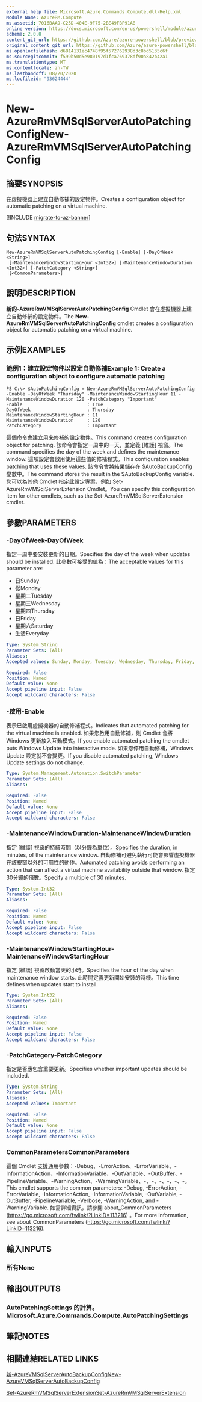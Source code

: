 ```yaml
---
external help file: Microsoft.Azure.Commands.Compute.dll-Help.xml
Module Name: AzureRM.Compute
ms.assetid: 7016BAA9-C25D-404E-9F75-2BE49FBF91A8
online version: https://docs.microsoft.com/en-us/powershell/module/azurerm.compute/new-azurermvmsqlserverautopatchingconfig
schema: 2.0.0
content_git_url: https://github.com/Azure/azure-powershell/blob/preview/src/ResourceManager/Compute/Commands.Compute/help/New-AzureRmVMSqlServerAutoPatchingConfig.md
original_content_git_url: https://github.com/Azure/azure-powershell/blob/preview/src/ResourceManager/Compute/Commands.Compute/help/New-AzureRmVMSqlServerAutoPatchingConfig.md
ms.openlocfilehash: d6814131ec4748f95f572762938d3c8bd5135c6f
ms.sourcegitcommit: f599b50d5e980197d1fca769378df90a842b42a1
ms.translationtype: MT
ms.contentlocale: zh-TW
ms.lasthandoff: 08/20/2020
ms.locfileid: "93624444"
---
```

# <span data-ttu-id="caa07-101">New-AzureRmVMSqlServerAutoPatchingConfig</span><span class="sxs-lookup"><span data-stu-id="caa07-101">New-AzureRmVMSqlServerAutoPatchingConfig</span></span>

## <span data-ttu-id="caa07-102">摘要</span><span class="sxs-lookup"><span data-stu-id="caa07-102">SYNOPSIS</span></span>
<span data-ttu-id="caa07-103">在虛擬機器上建立自動修補的設定物件。</span><span class="sxs-lookup"><span data-stu-id="caa07-103">Creates a configuration object for automatic patching on a virtual machine.</span></span>

[!INCLUDE [migrate-to-az-banner](../../includes/migrate-to-az-banner.md)]

## <span data-ttu-id="caa07-104">句法</span><span class="sxs-lookup"><span data-stu-id="caa07-104">SYNTAX</span></span>

```
New-AzureRmVMSqlServerAutoPatchingConfig [-Enable] [-DayOfWeek <String>]
 [-MaintenanceWindowStartingHour <Int32>] [-MaintenanceWindowDuration <Int32>] [-PatchCategory <String>]
 [<CommonParameters>]
```

## <span data-ttu-id="caa07-105">說明</span><span class="sxs-lookup"><span data-stu-id="caa07-105">DESCRIPTION</span></span>
<span data-ttu-id="caa07-106">**新的-AzureRmVMSqlServerAutoPatchingConfig** Cmdlet 會在虛擬機器上建立自動修補的設定物件。</span><span class="sxs-lookup"><span data-stu-id="caa07-106">The **New-AzureRmVMSqlServerAutoPatchingConfig** cmdlet creates a configuration object for automatic patching on a virtual machine.</span></span>

## <span data-ttu-id="caa07-107">示例</span><span class="sxs-lookup"><span data-stu-id="caa07-107">EXAMPLES</span></span>

### <span data-ttu-id="caa07-108">範例1：建立設定物件以設定自動修補</span><span class="sxs-lookup"><span data-stu-id="caa07-108">Example 1: Create a configuration object to configure automatic patching</span></span>
```
PS C:\> $AutoPatchingConfig = New-AzureRmVMSqlServerAutoPatchingConfig -Enable -DayOfWeek "Thursday" -MaintenanceWindowStartingHour 11 -MaintenanceWindowDuration 120 -PatchCategory "Important"
Enable                        : True
DayOfWeek                     : Thursday
MaintenanceWindowStartingHour : 11
MaintenanceWindowDuration     : 120
PatchCategory                 : Important
```

<span data-ttu-id="caa07-109">這個命令會建立用來修補的設定物件。</span><span class="sxs-lookup"><span data-stu-id="caa07-109">This command creates configuration object for patching.</span></span>
<span data-ttu-id="caa07-110">該命令會指定一周中的一天，並定義 [維護] 視窗。</span><span class="sxs-lookup"><span data-stu-id="caa07-110">The command specifies the day of the week and defines the maintenance window.</span></span>
<span data-ttu-id="caa07-111">這項設定會啟用使用這些值的修補程式。</span><span class="sxs-lookup"><span data-stu-id="caa07-111">This configuration enables patching that uses these values.</span></span>
<span data-ttu-id="caa07-112">該命令會將結果儲存在 $AutoBackupConfig 變數中。</span><span class="sxs-lookup"><span data-stu-id="caa07-112">The command stores the result in the $AutoBackupConfig variable.</span></span>
<span data-ttu-id="caa07-113">您可以為其他 Cmdlet 指定此設定專案，例如 Set-AzureRmVMSqlServerExtension Cmdlet。</span><span class="sxs-lookup"><span data-stu-id="caa07-113">You can specify this configuration item for other cmdlets, such as the Set-AzureRmVMSqlServerExtension cmdlet.</span></span>

## <span data-ttu-id="caa07-114">參數</span><span class="sxs-lookup"><span data-stu-id="caa07-114">PARAMETERS</span></span>

### <span data-ttu-id="caa07-115">-DayOfWeek</span><span class="sxs-lookup"><span data-stu-id="caa07-115">-DayOfWeek</span></span>
<span data-ttu-id="caa07-116">指定一周中要安裝更新的日期。</span><span class="sxs-lookup"><span data-stu-id="caa07-116">Specifies the day of the week when updates should be installed.</span></span>
<span data-ttu-id="caa07-117">此參數可接受的值為：</span><span class="sxs-lookup"><span data-stu-id="caa07-117">The acceptable values for this parameter are:</span></span>
- <span data-ttu-id="caa07-118">日</span><span class="sxs-lookup"><span data-stu-id="caa07-118">Sunday</span></span>
- <span data-ttu-id="caa07-119">從</span><span class="sxs-lookup"><span data-stu-id="caa07-119">Monday</span></span>
- <span data-ttu-id="caa07-120">星期二</span><span class="sxs-lookup"><span data-stu-id="caa07-120">Tuesday</span></span>
- <span data-ttu-id="caa07-121">星期三</span><span class="sxs-lookup"><span data-stu-id="caa07-121">Wednesday</span></span>
- <span data-ttu-id="caa07-122">星期四</span><span class="sxs-lookup"><span data-stu-id="caa07-122">Thursday</span></span>
- <span data-ttu-id="caa07-123">日</span><span class="sxs-lookup"><span data-stu-id="caa07-123">Friday</span></span>
- <span data-ttu-id="caa07-124">星期六</span><span class="sxs-lookup"><span data-stu-id="caa07-124">Saturday</span></span>
- <span data-ttu-id="caa07-125">生活</span><span class="sxs-lookup"><span data-stu-id="caa07-125">Everyday</span></span>

```yaml
Type: System.String
Parameter Sets: (All)
Aliases:
Accepted values: Sunday, Monday, Tuesday, Wednesday, Thursday, Friday, Saturday, Everyday

Required: False
Position: Named
Default value: None
Accept pipeline input: False
Accept wildcard characters: False
```

### <span data-ttu-id="caa07-126">-啟用</span><span class="sxs-lookup"><span data-stu-id="caa07-126">-Enable</span></span>
<span data-ttu-id="caa07-127">表示已啟用虛擬機器的自動修補程式。</span><span class="sxs-lookup"><span data-stu-id="caa07-127">Indicates that automated patching for the virtual machine is enabled.</span></span>
<span data-ttu-id="caa07-128">如果您啟用自動修補，則 Cmdlet 會將 Windows 更新放入互動模式。</span><span class="sxs-lookup"><span data-stu-id="caa07-128">If you enable automated patching the cmdlet puts Windows Update into interactive mode.</span></span>
<span data-ttu-id="caa07-129">如果您停用自動修補，Windows Update 設定就不會變更。</span><span class="sxs-lookup"><span data-stu-id="caa07-129">If you disable automated patching, Windows Update settings do not change.</span></span>

```yaml
Type: System.Management.Automation.SwitchParameter
Parameter Sets: (All)
Aliases:

Required: False
Position: Named
Default value: None
Accept pipeline input: False
Accept wildcard characters: False
```

### <span data-ttu-id="caa07-130">-MaintenanceWindowDuration</span><span class="sxs-lookup"><span data-stu-id="caa07-130">-MaintenanceWindowDuration</span></span>
<span data-ttu-id="caa07-131">指定 [維護] 視窗的持續時間（以分鐘為單位）。</span><span class="sxs-lookup"><span data-stu-id="caa07-131">Specifies the duration, in minutes, of the maintenance window.</span></span>
<span data-ttu-id="caa07-132">自動修補可避免執行可能會影響虛擬機器在該視窗以外的可用性的動作。</span><span class="sxs-lookup"><span data-stu-id="caa07-132">Automated patching avoids performing an action that can affect a virtual machine availability outside that window.</span></span>
<span data-ttu-id="caa07-133">指定30分鐘的倍數。</span><span class="sxs-lookup"><span data-stu-id="caa07-133">Specify a multiple of 30 minutes.</span></span>

```yaml
Type: System.Int32
Parameter Sets: (All)
Aliases:

Required: False
Position: Named
Default value: None
Accept pipeline input: False
Accept wildcard characters: False
```

### <span data-ttu-id="caa07-134">-MaintenanceWindowStartingHour</span><span class="sxs-lookup"><span data-stu-id="caa07-134">-MaintenanceWindowStartingHour</span></span>
<span data-ttu-id="caa07-135">指定 [維護] 視窗啟動當天的小時。</span><span class="sxs-lookup"><span data-stu-id="caa07-135">Specifies the hour of the day when maintenance window starts.</span></span>
<span data-ttu-id="caa07-136">此時間定義更新開始安裝的時機。</span><span class="sxs-lookup"><span data-stu-id="caa07-136">This time defines when updates start to install.</span></span>

```yaml
Type: System.Int32
Parameter Sets: (All)
Aliases:

Required: False
Position: Named
Default value: None
Accept pipeline input: False
Accept wildcard characters: False
```

### <span data-ttu-id="caa07-137">-PatchCategory</span><span class="sxs-lookup"><span data-stu-id="caa07-137">-PatchCategory</span></span>
<span data-ttu-id="caa07-138">指定是否應包含重要更新。</span><span class="sxs-lookup"><span data-stu-id="caa07-138">Specifies whether important updates should be included.</span></span>

```yaml
Type: System.String
Parameter Sets: (All)
Aliases:
Accepted values: Important

Required: False
Position: Named
Default value: None
Accept pipeline input: False
Accept wildcard characters: False
```

### <span data-ttu-id="caa07-139">CommonParameters</span><span class="sxs-lookup"><span data-stu-id="caa07-139">CommonParameters</span></span>
<span data-ttu-id="caa07-140">這個 Cmdlet 支援通用參數：-Debug、-ErrorAction、-ErrorVariable、-InformationAction、-InformationVariable、-OutVariable、-OutBuffer、-PipelineVariable、-WarningAction、-WarningVariable、-、-、-、-、-、-。</span><span class="sxs-lookup"><span data-stu-id="caa07-140">This cmdlet supports the common parameters: -Debug, -ErrorAction, -ErrorVariable, -InformationAction, -InformationVariable, -OutVariable, -OutBuffer, -PipelineVariable, -Verbose, -WarningAction, and -WarningVariable.</span></span> <span data-ttu-id="caa07-141">如需詳細資訊，請參閱 about_CommonParameters (https://go.microsoft.com/fwlink/?LinkID=113216) 。</span><span class="sxs-lookup"><span data-stu-id="caa07-141">For more information, see about_CommonParameters (https://go.microsoft.com/fwlink/?LinkID=113216).</span></span>

## <span data-ttu-id="caa07-142">輸入</span><span class="sxs-lookup"><span data-stu-id="caa07-142">INPUTS</span></span>

### <span data-ttu-id="caa07-143">所有</span><span class="sxs-lookup"><span data-stu-id="caa07-143">None</span></span>

## <span data-ttu-id="caa07-144">輸出</span><span class="sxs-lookup"><span data-stu-id="caa07-144">OUTPUTS</span></span>

### <span data-ttu-id="caa07-145">AutoPatchingSettings 的計算。</span><span class="sxs-lookup"><span data-stu-id="caa07-145">Microsoft.Azure.Commands.Compute.AutoPatchingSettings</span></span>

## <span data-ttu-id="caa07-146">筆記</span><span class="sxs-lookup"><span data-stu-id="caa07-146">NOTES</span></span>

## <span data-ttu-id="caa07-147">相關連結</span><span class="sxs-lookup"><span data-stu-id="caa07-147">RELATED LINKS</span></span>

[<span data-ttu-id="caa07-148">新-AzureVMSqlServerAutoBackupConfig</span><span class="sxs-lookup"><span data-stu-id="caa07-148">New-AzureVMSqlServerAutoBackupConfig</span></span>](./New-AzureVMSqlServerAutoBackupConfig.md)

[<span data-ttu-id="caa07-149">Set-AzureRmVMSqlServerExtension</span><span class="sxs-lookup"><span data-stu-id="caa07-149">Set-AzureRmVMSqlServerExtension</span></span>](./Set-AzureRMVMSqlServerExtension.md)


